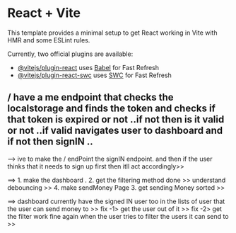 # React + Vite

This template provides a minimal setup to get React working in Vite with HMR and some ESLint rules.

Currently, two official plugins are available:

- [@vitejs/plugin-react](https://github.com/vitejs/vite-plugin-react/blob/main/packages/plugin-react/README.md) uses [Babel](https://babeljs.io/) for Fast Refresh
- [@vitejs/plugin-react-swc](https://github.com/vitejs/vite-plugin-react-swc) uses [SWC](https://swc.rs/) for Fast Refresh

## / have a me endpoint that checks the localstorage and finds the token and checks if that token is expired or not ..if not then is it valid or not ..if valid navigates user to dashboard and if not then signIN .. 

  --> ive to make the / endPoint the signIN endpoint. and then if the user thinks that it needs to sign up first then itll act accordingly>>


  ==> 1. make the dashboard . 
      2. get the filtering method done >> understand debouncing >>
      4. make sendMoney Page 
      3. get sending Money sorted >> 

 ==> dashboard currently have the signed IN user too in the lists of user that the user can send money to >> 
     fix -1> get the user out of it >>
     fix -2> get the filter work fine again when the user tries to filter the users it can send to >>